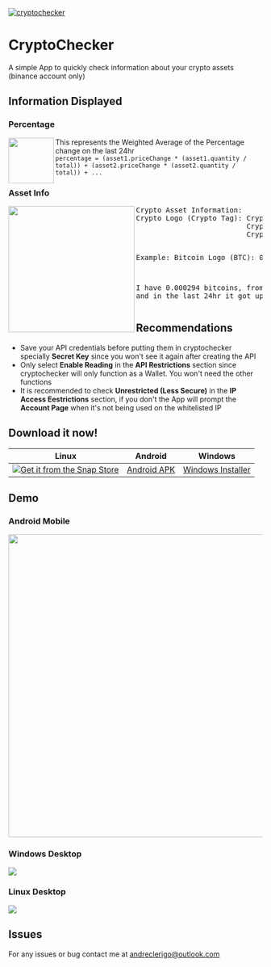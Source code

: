 [![cryptochecker](https://snapcraft.io/cryptochecker/badge.svg)](https://snapcraft.io/cryptochecker)

# CryptoChecker
A simple App to quickly check information about your crypto assets (binance account only)

## Information Displayed
### Percentage
<img align="left" src="https://i.imgur.com/ZRHtcbX.png" height="90"> This represents the Weighted Average of the Percentage change on the last 24hr<br>```percentage = (asset1.priceChange * (asset1.quantity / total)) + (asset2.priceChange * (asset2.quantity / total)) + ...```<br>
### Asset Info
<img align="left" src=https://i.imgur.com/dvHCRjE.png height="250">
<pre>
Crypto Asset Information:
Crypto Logo (Crypto Tag): Crypto amount
                          Crypto value in the selected currency
                          Crypto price change in the last 24hr
                          
Example:  Bitcoin Logo (BTC): 0.000294
                              9.95 EUR 
                              0.482%
                              
I have 0.000294 bitcoins, from that amount it converts for 9.95 EUR
and in the last 24hr it got up 0.428%
</pre>

## Recommendations
- Save your API credentials before putting them in cryptochecker specially **Secret Key** since you won't see it again after creating the API
- Only select **Enable Reading** in the **API Restrictions** section since cryptochecker will only function as a Wallet. You won't need the other functions
- It is recommended to check **Unrestricted (Less Secure)** in the **IP Access Eestrictions** section, if you don't the App will prompt the **Account Page** when it's not being used on the whitelisted IP

## Download it now!
| Linux | Android | Windows |
| ----- | ------- | ------- |
| [![Get it from the Snap Store](https://snapcraft.io/static/images/badges/en/snap-store-black.svg)](https://snapcraft.io/cryptochecker) | [Android APK](https://github.com/andreclerigo/cryptochecker/tree/main/app-release/android) | [Windows Installer](https://github.com/andreclerigo/cryptochecker/tree/main/app-release/windows) |

## Demo
### Android Mobile
<img src="https://i.imgur.com/qDsXtaD.gif" height="600">

### Windows Desktop
<img src="https://i.imgur.com/xJ3GrJP.gif">

### Linux Desktop
<img src="https://i.imgur.com/PUGU140.gif">

## Issues
For any issues or bug contact me at andreclerigo@outlook.com
